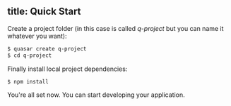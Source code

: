 title: Quick Start
---

Create a project folder (in this case is called *q-project* but you can name it whatever you want):
``` bash
$ quasar create q-project
$ cd q-project
```

Finally install local project dependencies:
``` bash
$ npm install
```

You're all set now. You can start developing your application.